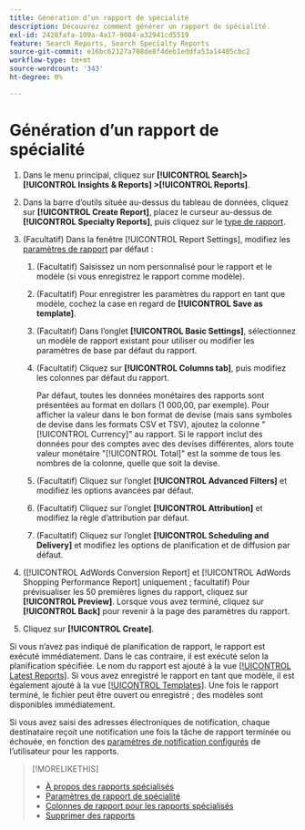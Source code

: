 ```yaml
---
title: Génération d’un rapport de spécialité
description: Découvrez comment générer un rapport de spécialité.
exl-id: 2428fafa-109a-4a17-9004-a32941cd5519
feature: Search Reports, Search Specialty Reports
source-git-commit: e16bc62127a708de8f4deb1eddfa53a14405cbc2
workflow-type: tm+mt
source-wordcount: '343'
ht-degree: 0%

---
```


# Génération d’un rapport de spécialité

1. Dans le menu principal, cliquez sur **[!UICONTROL Search]> [!UICONTROL Insights & Reports] >[!UICONTROL Reports]**.

1. Dans la barre d’outils située au-dessus du tableau de données, cliquez sur **[!UICONTROL Create Report]**, placez le curseur au-dessus de **[!UICONTROL Specialty Reports]**, puis cliquez sur le [type de rapport](/help/search-social-commerce/reports/management/specialty/specialty-report-about.md).

1. (Facultatif) Dans la fenêtre [!UICONTROL Report Settings], modifiez les [paramètres de rapport](specialty-report-settings.md) par défaut :

   1. (Facultatif) Saisissez un nom personnalisé pour le rapport et le modèle (si vous enregistrez le rapport comme modèle).

   1. (Facultatif) Pour enregistrer les paramètres du rapport en tant que modèle, cochez la case en regard de **[!UICONTROL Save as template]**.

   1. (Facultatif) Dans l’onglet **[!UICONTROL Basic Settings]**, sélectionnez un modèle de rapport existant pour utiliser ou modifier les paramètres de base par défaut du rapport.

   1. (Facultatif) Cliquez sur **[!UICONTROL Columns tab]**, puis modifiez les colonnes par défaut du rapport.

      Par défaut, toutes les données monétaires des rapports sont présentées au format en dollars (1 000,00, par exemple). Pour afficher la valeur dans le bon format de devise (mais sans symboles de devise dans les formats CSV et TSV), ajoutez la colonne &quot;[!UICONTROL Currency]&quot; au rapport. Si le rapport inclut des données pour des comptes avec des devises différentes, alors toute valeur monétaire &quot;[!UICONTROL Total]&quot; est la somme de tous les nombres de la colonne, quelle que soit la devise.

   1. (Facultatif) Cliquez sur l’onglet **[!UICONTROL Advanced Filters]** et modifiez les options avancées par défaut.

   1. (Facultatif) Cliquez sur l’onglet **[!UICONTROL Attribution]** et modifiez la règle d’attribution par défaut.

   1. (Facultatif) Cliquez sur l’onglet **[!UICONTROL Scheduling and Delivery]** et modifiez les options de planification et de diffusion par défaut.

1. ([!UICONTROL AdWords Conversion Report] et [!UICONTROL AdWords Shopping Performance Report] uniquement ; facultatif) Pour prévisualiser les 50 premières lignes du rapport, cliquez sur **[!UICONTROL Preview]**. Lorsque vous avez terminé, cliquez sur **[!UICONTROL Back]** pour revenir à la page des paramètres du rapport.

1. Cliquez sur **[!UICONTROL Create]**.

Si vous n’avez pas indiqué de planification de rapport, le rapport est exécuté immédiatement. Dans le cas contraire, il est exécuté selon la planification spécifiée. Le nom du rapport est ajouté à la vue [[!UICONTROL Latest Reports]](/help/search-social-commerce/reports/report-about.md). Si vous avez enregistré le rapport en tant que modèle, il est également ajouté à la vue [[!UICONTROL Templates]](/help/search-social-commerce/reports/report-about.md). Une fois le rapport terminé, le fichier peut être ouvert ou enregistré ; des modèles sont disponibles immédiatement.

Si vous avez saisi des adresses électroniques de notification, chaque destinataire reçoit une notification une fois la tâche de rapport terminée ou échouée, en fonction des [ paramètres de notification configurés](/help/search-social-commerce/notifications/notification-edit.md) de l’utilisateur pour les rapports.

>[!MORELIKETHIS]
>
>* [À propos des rapports spécialisés](/help/search-social-commerce/reports/management/specialty/specialty-report-about.md)
>* [Paramètres de rapport de spécialité](/help/search-social-commerce/reports/management/specialty/specialty-report-settings.md)
>* [Colonnes de rapport pour les rapports spécialisés](/help/search-social-commerce/reports/management/specialty/specialty-report-columns.md)
>* [Supprimer des rapports](/help/search-social-commerce/reports/management/report-delete.md)
